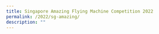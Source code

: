 ```yaml
---
title: Singapore Amazing Flying Machine Competition 2022
permalink: /2022/sg-amazing/
description: ""
---
```

